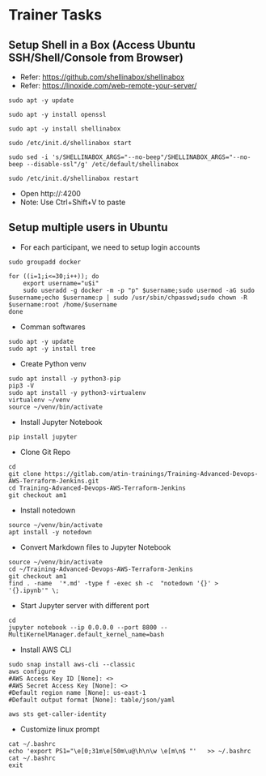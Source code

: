 # Trainer Tasks

## Setup Shell in a Box (Access Ubuntu SSH/Shell/Console from Browser)
 - Refer: https://github.com/shellinabox/shellinabox
 - Refer: https://linoxide.com/web-remote-your-server/
```
sudo apt -y update
```

```
sudo apt -y install openssl
```

```
sudo apt -y install shellinabox
```

```
sudo /etc/init.d/shellinabox start
```

```
sudo sed -i 's/SHELLINABOX_ARGS="--no-beep"/SHELLINABOX_ARGS="--no-beep --disable-ssl"/g' /etc/default/shellinabox
```

```
sudo /etc/init.d/shellinabox restart
```

 - Open http://<ip-address>:4200
 - Note: Use Ctrl+Shift+V to paste

## Setup multiple users in Ubuntu
- For each participant, we need to setup login accounts
```
sudo groupadd docker
```

```
for ((i=1;i<=30;i++)); do
	export username="u$i"
	sudo useradd -g docker -m -p "p" $username;sudo usermod -aG sudo $username;echo $username:p | sudo /usr/sbin/chpasswd;sudo chown -R  $username:root /home/$username
done
```

- Comman softwares
```
sudo apt -y update
sudo apt -y install tree
```

- Create Python venv
```
sudo apt install -y python3-pip
pip3 -V
sudo apt install -y python3-virtualenv
virtualenv ~/venv
source ~/venv/bin/activate
```


- Install Jupyter Notebook
```
pip install jupyter
```

-  Clone Git Repo
```
cd
git clone https://gitlab.com/atin-trainings/Training-Advanced-Devops-AWS-Terraform-Jenkins.git
cd Training-Advanced-Devops-AWS-Terraform-Jenkins
git checkout am1
```

- Install notedown
```
source ~/venv/bin/activate
apt install -y notedown
```

- Convert Markdown files to Jupyter Notebook
```
source ~/venv/bin/activate
cd ~/Training-Advanced-Devops-AWS-Terraform-Jenkins
git checkout am1
find . -name  '*.md' -type f -exec sh -c  "notedown '{}' >  '{}.ipynb'" \;
```


- Start Jupyter server with different port
```
cd
jupyter notebook --ip 0.0.0.0 --port 8800 --MultiKernelManager.default_kernel_name=bash
```

- Install AWS CLI
```
sudo snap install aws-cli --classic
aws configure
#AWS Access Key ID [None]: <>
#AWS Secret Access Key [None]: <>
#Default region name [None]: us-east-1
#Default output format [None]: table/json/yaml
```

```
aws sts get-caller-identity
```

- Customize linux prompt
```
cat ~/.bashrc
echo 'export PS1="\e[0;31m\e[50m\u@\h\n\w \e[m\n$ "'   >> ~/.bashrc
cat ~/.bashrc
exit
```
